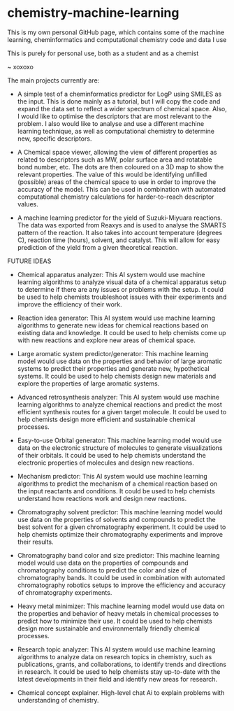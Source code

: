 # chemistry-machine-learning




This is my own personal GitHub page, which contains some of the machine learning, cheminformatics and computational chemistry code and data I use

This is purely for personal use, both as a student and as a chemist

~ xoxoxo


The main projects currently are: 

- A simple test of a cheminformatics predictor for LogP using SMILES as the input. This is done mainly as a tutorial, but I will copy the code and expand the data set to reflect a wider spectrum of chemical space. Also, I would like to optimise the descriptors that are most relevant to the problem. I also would like to analyse and use a different machine learning technique, as well as computational chemistry to determine new, specific descriptors.

- A Chemical space viewer, allowing the view of different properties as related to descriptors such as MW, polar surface area and rotatable bond number, etc. The dots are then coloured on a 3D map to show the relevant properties. The value of this would be identifying unfilled (possible) areas of the chemical space to use in order to improve the accuracy of the model. This can be used in combination with automated computational chemistry calculations for harder-to-reach descriptor values.

- A machine learning predictor for the yield of Suzuki-Miyuara reactions. The data was exported from Reaxys and is used to analyse the SMARTS pattern of the reaction. It also takes into account temperature (degrees C), reaction time (hours), solvent, and catalyst. This will allow for easy prediction of the yield from a given theoretical reaction.


FUTURE IDEAS

- Chemical apparatus analyzer: This AI system would use machine learning algorithms to analyze visual data of a chemical apparatus setup to determine if there are any issues or problems with the setup. It could be used to help chemists troubleshoot issues with their experiments and improve the efficiency of their work.

- Reaction idea generator: This AI system would use machine learning algorithms to generate new ideas for chemical reactions based on existing data and knowledge. It could be used to help chemists come up with new reactions and explore new areas of chemical space.

- Large aromatic system predictor/generator: This machine learning model would use data on the properties and behavior of large aromatic systems to predict their properties and generate new, hypothetical systems. It could be used to help chemists design new materials and explore the properties of large aromatic systems.

- Advanced retrosynthesis analyzer: This AI system would use machine learning algorithms to analyze chemical reactions and predict the most efficient synthesis routes for a given target molecule. It could be used to help chemists design more efficient and sustainable chemical processes.

- Easy-to-use Orbital generator: This machine learning model would use data on the electronic structure of molecules to generate visualizations of their orbitals. It could be used to help chemists understand the electronic properties of molecules and design new reactions.

- Mechanism predictor: This AI system would use machine learning algorithms to predict the mechanism of a chemical reaction based on the input reactants and conditions. It could be used to help chemists understand how reactions work and design new reactions.

- Chromatography solvent predictor: This machine learning model would use data on the properties of solvents and compounds to predict the best solvent for a given chromatography experiment. It could be used to help chemists optimize their chromatography experiments and improve their results.

- Chromatography band color and size predictor: This machine learning model would use data on the properties of compounds and chromatography conditions to predict the color and size of chromatography bands. It could be used in combination with automated chromatography robotics setups to improve the efficiency and accuracy of chromatography experiments.

- Heavy metal minimizer: This machine learning model would use data on the properties and behavior of heavy metals in chemical processes to predict how to minimize their use. It could be used to help chemists design more sustainable and environmentally friendly chemical processes.

- Research topic analyzer: This AI system would use machine learning algorithms to analyze data on research topics in chemistry, such as publications, grants, and collaborations, to identify trends and directions in research. It could be used to help chemists stay up-to-date with the latest developments in their field and identify new areas for research.

- Chemical concept explainer. High-level chat Ai to explain problems with understanding of chemistry.
